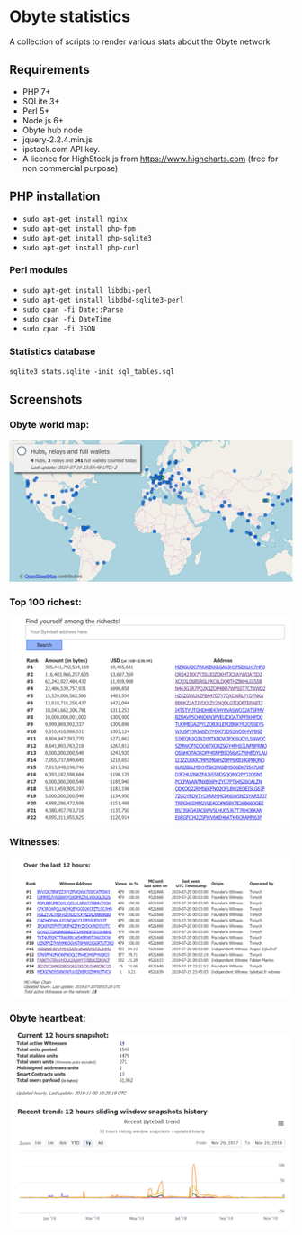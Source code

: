 # Obyte statistics
A collection of scripts to render various stats about the Obyte network

## Requirements
* PHP 7+
* SQLite 3+
* Perl 5+
* Node.js 6+
* Obyte hub node
* jquery-2.2.4.min.js
* ipstack.com API key. 
* A licence for HighStock js from https://www.highcharts.com (free for non commercial purpose)

## PHP installation
* `sudo apt-get install nginx`
* `sudo apt-get install php-fpm`
* `sudo apt-get install php-sqlite3`
* `sudo apt-get install php-curl`

### Perl modules
* `sudo apt-get install libdbi-perl`
* `sudo apt-get install libdbd-sqlite3-perl`
* `sudo cpan -fi Date::Parse`
* `sudo cpan -fi DateTime`
* `sudo cpan -fi JSON`

### Statistics database
`sqlite3 stats.sqlite -init sql_tables.sql`

## Screenshots

### Obyte world map:
![Obyte world map](./screenshots/bbwm.png "Obyte world map")

### Top 100 richest:
![Top 100 richest](./screenshots/top100.png "Top 100 richest")

### Witnesses:
![Witnesses](./screenshots/wm.png "Witnesses")

### Obyte heartbeat:
![Obyte heartbeat](./screenshots/bbhb.png "Obyte heartbeat")
